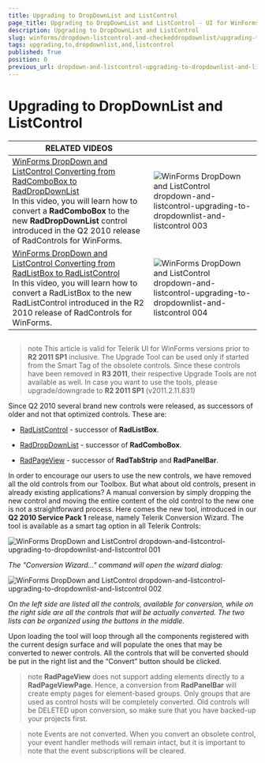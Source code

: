 ```yaml
---
title: Upgrading to DropDownList and ListControl
page_title: Upgrading to DropDownList and ListControl - UI for WinForms Documentation
description: Upgrading to DropDownList and ListControl
slug: winforms/dropdown-listcontrol-and-checkeddropdownlist/upgrading-to-dropdownlist-and-listcontrol
tags: upgrading,to,dropdownlist,and,listcontrol
published: True
position: 0
previous_url: dropdown-and-listcontrol-upgrading-to-dropdownlist-and-listcontrol
---
```


# Upgrading to DropDownList and ListControl
 
| RELATED VIDEOS |  |
| ------ | ------ |
|[WinForms DropDown and ListControl Converting from RadComboBox to RadDropDownList](http://tv.telerik.com/watch/winforms/converting-from-radcombobox-to-raddropdownlist)<br>In this video, you will learn how to convert a __RadComboBox__ to the new __RadDropDownList__ control introduced in the Q2 2010 release of RadControls for WinForms.|![WinForms DropDown and ListControl dropdown-and-listcontrol-upgrading-to-dropdownlist-and-listcontrol 003](images/dropdown-and-listcontrol-upgrading-to-dropdownlist-and-listcontrol003.png)|
|[WinForms DropDown and ListControl Converting from RadListBox to RadListControl](http://tv.telerik.com/watch/winforms/converting-from-radlistbox-to-radlistcontrol)<br>In this video, you will learn how to convert a RadListBox to the new RadListControl introduced in the R2 2010 release of RadControls for WinForms.|![WinForms DropDown and ListControl dropdown-and-listcontrol-upgrading-to-dropdownlist-and-listcontrol 004](images/dropdown-and-listcontrol-upgrading-to-dropdownlist-and-listcontrol004.png)|

## 

>note This article is valid for Telerik UI for WinForms versions prior to __R2 2011 SP1__ inclusive. The Upgrade Tool can be used only if started from the Smart Tag of the obsolete controls. Since these controls have been removed in __R3 2011__, their respective Upgrade Tools are not available as well. In case you want to use the tools, please upgrade/downgrade to __R2 2011 SP1__ (v2011.2.11.831)
>
 
Since Q2 2010 several brand new controls were released, as successors of older and not that optimized controls. These are:

* [RadListControl](http://www.telerik.com/help/winforms/dropdown-and-listcontrol-listcontrol-overview.html) - successor of __RadListBox__.
          

* [RadDropDownList](http://www.telerik.com/help/winforms/dropdown-and-listcontrol-dropdownlist-overview.html) - successor of __RadComboBox__.
          

* [RadPageView](http://www.telerik.com/help/winforms/pageview-overview.html) - successor of __RadTabStrip__ and __RadPanelBar__.
          

In order to encourage our users to use the new controls, we have removed all the old controls from our Toolbox. But what about old controls, present in already existing applications? A manual conversion by simply dropping the new control and moving the entire content of the old control to the new one is not a straightforward process. Here comes the new tool, introduced in our __Q2 2010 Service Pack 1__ release, namely Telerik Conversion Wizard. The tool is available as a smart tag option in all Telerik Controls:

![WinForms DropDown and ListControl dropdown-and-listcontrol-upgrading-to-dropdownlist-and-listcontrol 001](images/dropdown-and-listcontrol-upgrading-to-dropdownlist-and-listcontrol001.png)

*The "Conversion Wizard…" command will open the wizard dialog:*

![WinForms DropDown and ListControl dropdown-and-listcontrol-upgrading-to-dropdownlist-and-listcontrol 002](images/dropdown-and-listcontrol-upgrading-to-dropdownlist-and-listcontrol002.png)

*On the left side are listed all the controls, available for conversion, while on the right side are all the controls that will be actually converted. The two lists can be organized using the buttons in the middle.*

Upon loading the tool will loop through all the components registered with the current design surface and will populate the ones that may be converted to newer controls. All the controls that will be converted should be put in the right list and the “Convert” button should be clicked.

>note __RadPageView__ does not support adding elements directly to a __RadPageViewPage__. Hence, a conversion from __RadPanelBar__ will create empty pages for element-based groups. Only groups that are used as control hosts will be completely converted. Old controls will be DELETED upon conversion, so make sure that you have backed-up your projects first.
> 

>note Events are not converted. When you convert an obsolete control, your event handler methods will remain intact, but it is important to note that the event subscriptions will be cleared.
>

